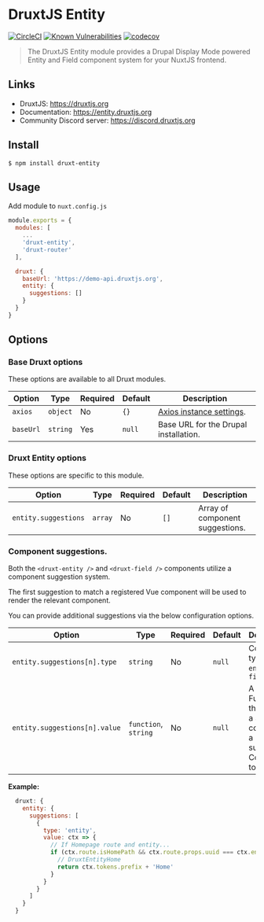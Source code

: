 # DruxtJS Entity

[![CircleCI](https://circleci.com/gh/druxt/druxt-entity.svg?style=svg)](https://circleci.com/gh/druxt/druxt-entity)
[![Known Vulnerabilities](https://snyk.io/test/github/druxt/druxt-entity/badge.svg?targetFile=package.json)](https://snyk.io/test/github/druxt/druxt-entity?targetFile=package.json)
[![codecov](https://codecov.io/gh/druxt/druxt-entity/branch/develop/graph/badge.svg)](https://codecov.io/gh/druxt/druxt-entity)

> The DruxtJS Entity module provides a Drupal Display Mode powered Entity and Field component system for your NuxtJS frontend.

## Links

- DruxtJS: https://druxtjs.org
- Documentation: https://entity.druxtjs.org
- Community Discord server: https://discord.druxtjs.org

## Install

`$ npm install druxt-entity`

## Usage

Add module to `nuxt.config.js`

```js
module.exports = {
  modules: [
    ...
    'druxt-entity',
    'druxt-router'
  ],

  druxt: {
    baseUrl: 'https://demo-api.druxtjs.org',
    entity: {
      suggestions: []
    }
  }
}
```

## Options

### Base Druxt options

These options are available to all Druxt modules.

| Option | Type | Required | Default | Description |
| --- | --- | --- | --- | --- |
| `axios` | `object` | No | `{}` | [Axios instance settings](https://github.com/axios/axios#axioscreateconfig). |
| `baseUrl` | `string` | Yes | `null` | Base URL for the Drupal installation. |

### Druxt Entity options

These options are specific to this module.

| Option | Type | Required | Default | Description |
| --- | --- | --- | --- | --- |
| `entity.suggestions` | `array` | No | `[]` | Array of component suggestions. |

### Component suggestions.

Both the `<druxt-entity />` and `<druxt-field />` components utilize a component suggestion system.

The first suggestion to match a registered Vue component will be used to render the relevant component.

You can provide additional suggestions via the below configuration options.

| Option | Type | Required | Default | Description |
| --- | --- | --- | --- | --- |
| `entity.suggestions[n].type` | `string` | No | `null` | Component type. E.g., `entity`, `field` |
| `entity.suggestions[n].value` | `function`,  `string` | No | `null` | A String or Function that returns a String containing a suggested Component to render. |

**Example:**

```js
  druxt: {
    entity: {
      suggestions: [
        {
          type: 'entity',
          value: ctx => {
            // If Homepage route and entity...
            if (ctx.route.isHomePath && ctx.route.props.uuid === ctx.entity.id) {
              // DruxtEntityHome
              return ctx.tokens.prefix + 'Home'
            }
          }
        }
      ]
    }
  }
```
